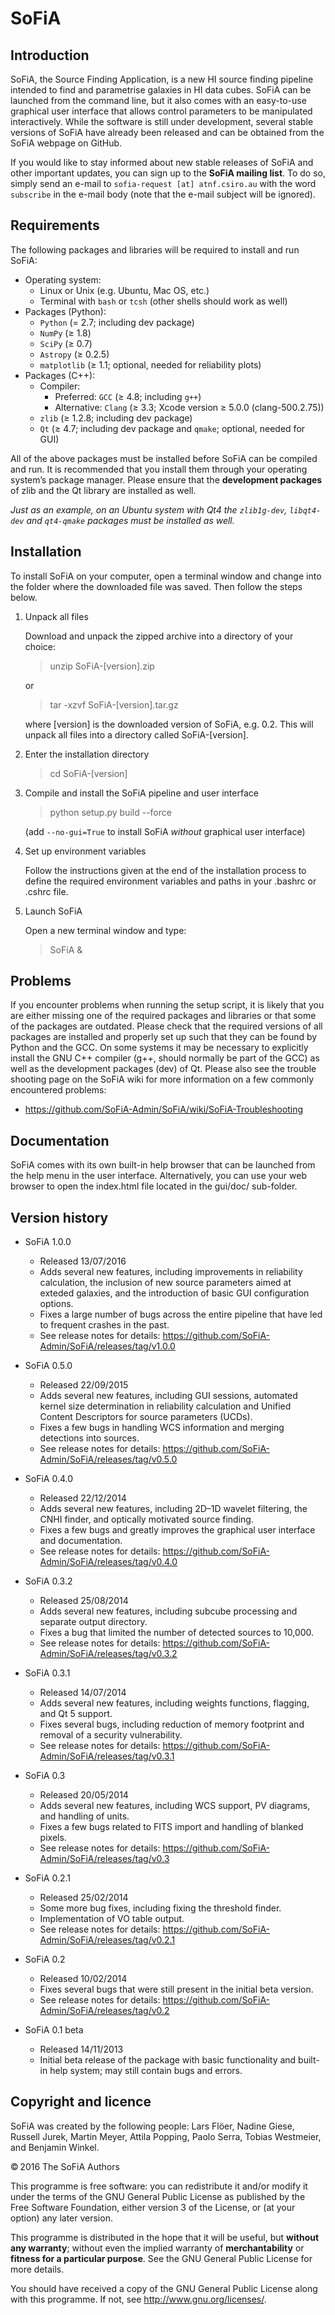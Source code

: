 SoFiA
=====

Introduction
------------

SoFiA, the Source Finding Application, is a new HI source finding pipeline 
intended to find and parametrise galaxies in HI data cubes. SoFiA can be 
launched from the command line, but it also comes with an easy-to-use 
graphical user interface that allows control parameters to be manipulated 
interactively. While the software is still under development, several 
stable versions of SoFiA have already been released and can be obtained 
from the SoFiA webpage on GitHub.

If you would like to stay informed about new stable releases of SoFiA and 
other important updates, you can sign up to the **SoFiA mailing list**. To do 
so, simply send an e-mail to `sofia-request [at] atnf.csiro.au` with the 
word `subscribe` in the e-mail body (note that the e-mail subject will be 
ignored).


Requirements
------------

The following packages and libraries will be required to install and run 
SoFiA:

* Operating system:
  * Linux or Unix (e.g. Ubuntu, Mac OS, etc.)
  * Terminal with `bash` or `tcsh` (other shells should work as well)
* Packages (Python):
  * `Python` (= 2.7; including dev package)
  * `NumPy` (≥ 1.8)
  * `SciPy` (≥ 0.7)
  * `Astropy` (≥ 0.2.5)
  * `matplotlib` (≥ 1.1; optional, needed for reliability plots)
* Packages (C++):
  * Compiler:
    * Preferred: `GCC` (≥ 4.8; including `g++`)
    * Alternative: `Clang` (≥ 3.3; Xcode version ≥ 5.0.0 (clang-500.2.75))
  * `zlib` (≥ 1.2.8; including dev package)
  * `Qt` (≥ 4.7; including dev package and `qmake`; optional, needed for GUI)

All of the above packages must be installed before SoFiA can be compiled and 
run. It is recommended that you install them through your operating system’s 
package manager. Please ensure that the **development packages** of zlib and 
the Qt library are installed as well.

_Just as an example, on an Ubuntu system with Qt4 the `zlib1g-dev`, 
`libqt4-dev` and `qt4-qmake` packages must be installed as well._


Installation
------------

To install SoFiA on your computer, open a terminal window and change into the 
folder where the downloaded file was saved. Then follow the steps below.

1. Unpack all files

   Download and unpack the zipped archive into a directory of your choice:

   > unzip SoFiA-[version].zip

   or

   > tar -xzvf SoFiA-[version].tar.gz

   where [version] is the downloaded version of SoFiA, e.g. 0.2. This will 
   unpack all files into a directory called SoFiA-[version].

2. Enter the installation directory

   > cd SoFiA-[version]

3. Compile and install the SoFiA pipeline and user interface

   > python setup.py build --force
   
   (add `--no-gui=True` to install SoFiA *without* graphical user interface)

4. Set up environment variables

    Follow the instructions given at the end of the installation process to 
    define the required environment variables and paths in your .bashrc or 
    .cshrc file.

5. Launch SoFiA

    Open a new terminal window and type:

    > SoFiA &


Problems
--------

If you encounter problems when running the setup script, it is likely 
that you are either missing one of the required packages and libraries or 
that some of the packages are outdated. Please check that the required 
versions of all packages are installed and properly set up such that they 
can be found by Python and the GCC. On some systems it may be necessary to 
explicitly install the GNU C++ compiler (g++, should normally be part of 
the GCC) as well as the development packages (dev) of Qt. Please also see 
the trouble shooting page on the SoFiA wiki for more information on a few 
commonly encountered problems:

* https://github.com/SoFiA-Admin/SoFiA/wiki/SoFiA-Troubleshooting


Documentation
-------------

SoFiA comes with its own built-in help browser that can be launched from 
the help menu in the user interface. Alternatively, you can use your web 
browser to open the index.html file located in the gui/doc/ sub-folder.


Version history
---------------

* SoFiA 1.0.0
  * Released 13/07/2016
  * Adds several new features, including improvements in reliability
    calculation, the inclusion of new source parameters aimed at exteded
    galaxies, and the introduction of basic GUI configuration options.
  * Fixes a large number of bugs across the entire pipeline that have
    led to frequent crashes in the past.
  * See release notes for details:
    https://github.com/SoFiA-Admin/SoFiA/releases/tag/v1.0.0

* SoFiA 0.5.0
  * Released 22/09/2015
  * Adds several new features, including GUI sessions, automated kernel
    size determination in reliability calculation and Unified Content
    Descriptors for source parameters (UCDs).
  * Fixes a few bugs in handling WCS information and merging detections
    into sources.
  * See release notes for details:
    https://github.com/SoFiA-Admin/SoFiA/releases/tag/v0.5.0

* SoFiA 0.4.0
  * Released 22/12/2014
  * Adds several new features, including 2D–1D wavelet filtering, the CNHI 
    finder, and optically motivated source finding.
  * Fixes a few bugs and greatly improves the graphical user interface and 
    documentation.
  * See release notes for details:
    https://github.com/SoFiA-Admin/SoFiA/releases/tag/v0.4.0

* SoFiA 0.3.2
  * Released 25/08/2014
  * Adds several new features, including subcube processing and separate 
    output directory.
  * Fixes a bug that limited the number of detected sources to 10,000.
  * See release notes for details:
    https://github.com/SoFiA-Admin/SoFiA/releases/tag/v0.3.2

* SoFiA 0.3.1
  * Released 14/07/2014
  * Adds several new features, including weights functions, flagging, and
    Qt 5 support.
  * Fixes several bugs, including reduction of memory footprint and removal
    of a security vulnerability.
  * See release notes for details:
    https://github.com/SoFiA-Admin/SoFiA/releases/tag/v0.3.1

* SoFiA 0.3
  * Released 20/05/2014
  * Adds several new features, including WCS support, PV diagrams, and 
    handling of units.
  * Fixes a few bugs related to FITS import and handling of blanked pixels.
  * See release notes for details:
    https://github.com/SoFiA-Admin/SoFiA/releases/tag/v0.3

* SoFiA 0.2.1
  * Released 25/02/2014
  * Some more bug fixes, including fixing the threshold finder.
  * Implementation of VO table output.
  * See release notes for details:
    https://github.com/SoFiA-Admin/SoFiA/releases/tag/v0.2.1

* SoFiA 0.2
  * Released 10/02/2014
  * Fixes several bugs that were still present in the initial beta version.
  * See release notes for details:
    https://github.com/SoFiA-Admin/SoFiA/releases/tag/v0.2

* SoFiA 0.1 beta
  * Released 14/11/2013
  * Initial beta release of the package with basic functionality and built-in 
    help system; may still contain bugs and errors.


Copyright and licence
---------------------

SoFiA was created by the following people: Lars Flöer, Nadine Giese, Russell 
Jurek, Martin Meyer, Attila Popping, Paolo Serra, Tobias Westmeier, and 
Benjamin Winkel.

© 2016 The SoFiA Authors

This programme is free software: you can redistribute it and/or modify it 
under the terms of the GNU General Public License as published by the Free 
Software Foundation, either version 3 of the License, or (at your option) any 
later version.

This programme is distributed in the hope that it will be useful, but **without 
any warranty**; without even the implied warranty of **merchantability** or **fitness 
for a particular purpose**. See the GNU General Public License for more details.

You should have received a copy of the GNU General Public License along with 
this programme. If not, see http://www.gnu.org/licenses/.

